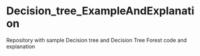 # Decision_tree_ExampleAndExplanation
 Repository with sample Decision tree and Decision Tree Forest code and explanation 
